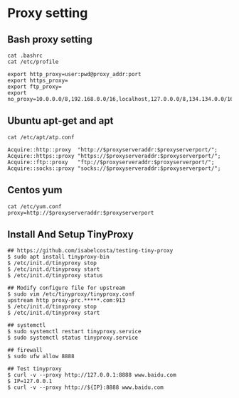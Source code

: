 Proxy setting
==============

## Bash proxy setting

    cat .bashrc
    cat /etc/profile

    export http_proxy=user:pwd@proxy_addr:port
    export https_proxy=
    export ftp_proxy=
    export no_proxy=10.0.0.0/8,192.168.0.0/16,localhost,127.0.0.0/8,134.134.0.0/16

## Ubuntu apt-get and apt

    cat /etc/apt/atp.conf

    Acquire::http::proxy  "http://$proxyserveraddr:$proxyserverport/";
    Acquire::https::proxy "https://$proxyserveraddr:$proxyserverport/";
    Acquire::ftp::proxy   "ftp://$proxyserveraddr:$proxyserverport/";
    Acquire::socks::proxy "socks://$proxyserveraddr:$proxyserverport/";

## Centos yum

    cat /etc/yum.conf
    proxy=http://$proxyserveraddr:$proxyserverport

## Install And Setup TinyProxy

    ## https://github.com/isabelcosta/testing-tiny-proxy
    $ sudo apt install tinyproxy-bin
    $ /etc/init.d/tinyproxy stop
    $ /etc/init.d/tinyproxy start
    $ /etc/init.d/tinyproxy status

    ## Modify configure file for upstream
    $ sudo vim /etc/tinyproxy/tinyproxy.conf
    upstream http proxy-prc.*****.com:913
    $ /etc/init.d/tinyproxy stop
    $ /etc/init.d/tinyproxy start

    ## systemctl
    $ sudo systemctl restart tinyproxy.service
    $ sudo systemctl status tinyproxy.service

    ## firewall
    $ sudo ufw allow 8888

    ## Test tinyproxy
    $ curl -v --proxy http://127.0.0.1:8888 www.baidu.com
    $ IP=127.0.0.1
    $ curl -v --proxy http://${IP}:8888 www.baidu.com
